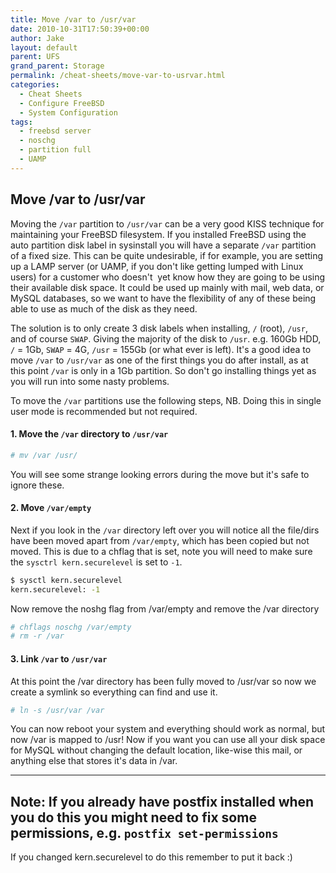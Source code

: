 ```yaml
---
title: Move /var to /usr/var
date: 2010-10-31T17:50:39+00:00
author: Jake
layout: default
parent: UFS
grand_parent: Storage
permalink: /cheat-sheets/move-var-to-usrvar.html
categories:
  - Cheat Sheets
  - Configure FreeBSD
  - System Configuration
tags:
  - freebsd server
  - noschg
  - partition full
  - UAMP
---
```

## Move /var to /usr/var

Moving the `/var` partition to `/usr/var` can be a very good KISS technique for maintaining your FreeBSD filesystem. If you installed FreeBSD using the auto partition disk label in sysinstall you will have a separate `/var` partition of a fixed size. This can be quite undesirable, if for example, you are setting up a LAMP server (or UAMP, if you don't like getting lumped with Linux users) for a customer who doesn't  yet know how they are going to be using their available disk space. It could be used up mainly with mail, web data, or MySQL databases, so we want to have the flexibility of any of these being able to use as much of the disk as they need.

The solution is to only create 3 disk labels when installing, `/` (root), `/usr`, and of course `SWAP`. Giving the majority of the disk to `/usr`. e.g. 160Gb HDD, `/` = 1Gb, `SWAP` = 4G, `/usr` = 155Gb (or what ever is left). It's a good idea to move `/var` to `/usr/var` as one of the first things you do after install, as at this point `/var` is only in a 1Gb partition. So don't go installing things yet as you will run into some nasty problems.

To move the `/var` partitions use the following steps, NB. Doing this in single user mode is recommended but not required.

#### 1. Move the `/var` directory to `/usr/var`

```sh
# mv /var /usr/
```

You will see some strange looking errors during the move but it's safe to ignore these.

#### 2. Move `/var/empty`
Next if you look in the `/var` directory left over you will notice all the file/dirs have been moved apart from `/var/empty`, which has been copied but not moved. This is due to a chflag that is set, note you will need to make sure the `sysctrl kern.securelevel` is set to `-1`.

```sh
$ sysctl kern.securelevel
kern.securelevel: -1
```

Now remove the noshg flag from /var/empty and remove the /var directory

```sh
# chflags noschg /var/empty
# rm -r /var
```

#### 3. Link `/var` to `/usr/var`
At this point the /var directory has been fully moved to /usr/var so now we create a symlink so everything can find and use it.

```sh
# ln -s /usr/var /var
```

You can now reboot your system and everything should work as normal, but now /var is mapped to /usr! Now if you want you can use all your disk space for MySQL without changing the default location, like-wise this mail, or anything else that stores it's data in /var.

---
Note: If you already have postfix installed when you do this you might need to fix some permissions, e.g. `postfix set-permissions`
---

If you changed kern.securelevel to do this remember to put it back :)